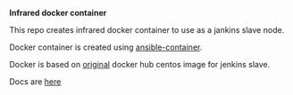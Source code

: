 **Infrared docker container**

This repo creates infrared docker container to use as a jankins slave node.

Docker container is created using [ansible-container](https://www.ansible.com/ansible-container).

Docker is based on [original](https://hub.docker.com/r/stefanlehmann/centos-jenkins-docker-slave) docker hub centos image for jenkins slave.

Docs are [here](docs/instruction.md)
